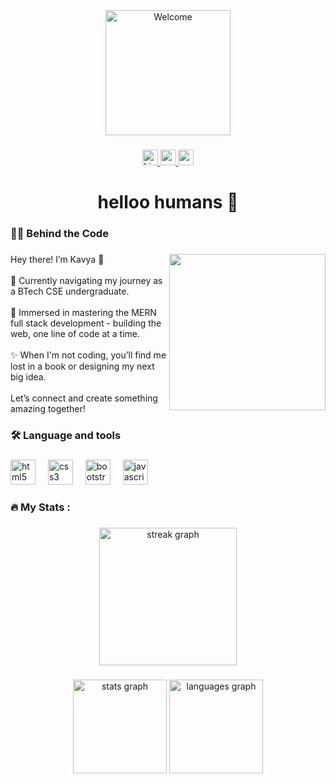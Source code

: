 <div align="center">
  <img height="200" src="https://i.ibb.co/QcFfC3Z/Welcome.png" alt="Welcome"/>
</div>

###

<div align="center">
  <a href="https://www.linkedin.com/in/kavya-ajay-28147b1b0" target="_blank">
  <img src="https://img.shields.io/static/v1?message=LinkedIn&logo=linkedin&label=&color=0077B5&logoColor=white&labelColor=&style=for-the-badge" height="25" alt="LinkedIn logo" />
</a>
   <a href="mailto:kavyaajay89@gmail.com">
   <img src="https://img.shields.io/static/v1?message=Gmail&logo=gmail&label=&color=D14836&logoColor=white&labelColor=&style=for-the-badge" height="25" alt="gmail logo" />
</a>
  
  <a href="https://codepen.io/Kavya_18" target="_blank">
  <img src="https://img.shields.io/static/v1?message=Codepen&logo=codepen&label=&color=000000&logoColor=white&labelColor=&style=for-the-badge" height="25" alt="codepen logo"  /></a>
</div>

###

<h1 align="center">helloo humans 👋</h1>

###

<h3 align="left">👩‍💻  Behind the Code</h3>

###

<img align="right" height="250" src="https://i1.wp.com/i.pinimg.com/originals/49/66/2a/49662a3676890bc79ea9732220f26bf7.gif"  />

###

<p align="left">Hey there! I’m Kavya 🌟<br><br>🚀 Currently navigating my journey as a BTech CSE undergraduate.<br><br>🌱 Immersed in mastering the MERN full stack development - building the web, one line of code at a time.<br><br>✨ When I'm not coding, you’ll find me lost in a book or designing my next big idea.<br><br>Let’s connect and create something amazing together!</p>

###

<h3 align="left">🛠 Language and tools</h3>

###

<div align="left">
  <img src="https://cdn.jsdelivr.net/gh/devicons/devicon/icons/html5/html5-original.svg" height="40" alt="html5 logo"  />
  <img width="12" />
  <img src="https://cdn.jsdelivr.net/gh/devicons/devicon/icons/css3/css3-original.svg" height="40" alt="css3 logo"  />
  <img width="12" />
  <img src="https://cdn.jsdelivr.net/gh/devicons/devicon/icons/bootstrap/bootstrap-original.svg" height="40" alt="bootstrap logo"  />
  <img width="12" />
  <img src="https://cdn.jsdelivr.net/gh/devicons/devicon/icons/javascript/javascript-original.svg" height="40" alt="javascript logo"  />
</div>

###



<h3 align="left">🔥   My Stats :</h3>

###

<div align="center">
  <img src="https://streak-stats.demolab.com?user=kavya374&locale=en&mode=daily&theme=dark&hide_border=false&border_radius=5&order=3" height="220" alt="streak graph"  />
</div>

###
<div align="center">
  <img src="https://github-readme-stats.vercel.app/api?username=kavya374&hide_title=false&hide_rank=false&show_icons=true&include_all_commits=true&count_private=true&disable_animations=false&theme=dracula&locale=en&hide_border=false&order=1" height="150" alt="stats graph"/>
  <img src="https://github-readme-stats.vercel.app/api/top-langs?username=kavya374&locale=en&hide_title=false&layout=compact&card_width=320&langs_count=5&theme=dracula&hide_border=false&order=2" height="150" alt="languages graph"  />
</div>

###


###

<p align="left"></p>

###
